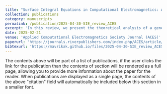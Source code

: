 ```yaml
---
title: "Surface Integral Equations in Computational Electromagnetics: A Comprehensive Overview of Theory, Formulations, Discretization Schemes and Implementations"
collection: publications
category: manuscripts
permalink: /publication/2025-04-30-SIE_review_ACES
excerpt: 'In this review, we present the theoretical analysis of a general electromagnetic problem that leads to different surface integral equation (SIE) formulations. We discuss integral operators, integral equations and different formulations. Moreover, we delve into the various components of a discretization scheme, such as the singularity subtraction and the utilization of different basis and testing functions, by providing also a mathematical overview of function spaces to explain the significance of combining basis and testing functions properly. Furthermore, we go through several results from various published works, in order to compare different formulations and discretization procedures, so that we can draw specific conclusions about them alone and also about their combination. Finally, we provide a detailed discussion on numerical solvers and approaches.'
date: 2025-02-21
venue: 'Applied Computational Electromagnetics Society Journal (ACES)'
paperurl: 'https://journals.riverpublishers.com/index.php/ACES/article/view/27091'
bibtexurl: 'https://mavrikak.github.io/files/2025-04-30-SIE_review_ACES.bib'
---
```


The contents above will be part of a list of publications, if the user clicks the link for the publication than the contents of section will be rendered as a full page, allowing you to provide more information about the paper for the reader. When publications are displayed as a single page, the contents of the above "citation" field will automatically be included below this section in a smaller font.
